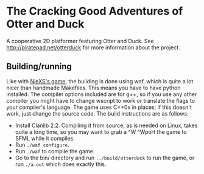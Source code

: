 The Cracking Good Adventures of Otter and Duck
==============================================

A cooperative 2D platformer featuring Otter and Duck.
See http://piratepad.net/otterduck for more information about the project.

Building/running
----------------

Like with [NieXS's game](https://github.com/NieXS/Otter--n-Duck), the building is done using waf, which is quite a lot nicer than handmade Makefiles. This means you have to have python installed. The compiler options included are for g++, so if you use any other compiler you might have to change wscript to work or translate the flags to your compiler's language. The game uses C++0x in places; if this doesn't work, just change the source code. The build instructions are as follows:

* Install Clanlib 2.2. Compiling it from source, as is needed on Linux, takes quite a long time, so you may want to grab a ^W ^Wport the game to SFML while it compiles.
* Run `./waf configure`.
* Run `./waf` to compile the game.
* Go to the bin/ directory and run `../build/otterduck` to run the game, or run `./a.out` which does exactly this.
